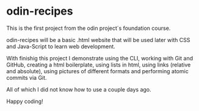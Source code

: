 # odin-recipes

This is the first project from the odin project´s foundation course.

odin-recipes will be a basic .html website that will be used later with CSS and Java-Script to learn web development.

With finishig this project I demonstrate using the CLI, working with Git and GitHub, creating a html boilerplate, using lists in html, using links (relative and absolute), using pictures of different formats and performing atomic commits via Git.

All of which I did not know how to use a couple days ago.

Happy coding!